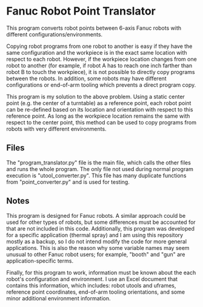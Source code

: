 # Fanuc Robot Point Translator
This program converts robot points between 6-axis Fanuc robots with different configurations/environments.

Copying robot programs from one robot to another is easy if they have the same configuration and the workpiece is in the exact same location with respect to each robot. However, if the workpiece location changes from one robot to another (for example, if robot A has to reach one inch farther than robot B to touch the workpiece), it is not possible to directly copy programs between the robots. In addition, some robots may have different configurations or end-of-arm tooling which prevents a direct program copy.

This program is my solution to the above problem. Using a static center point (e.g. the center of a turntable) as a reference point, each robot point can be re-defined based on its location and orientation with respect to this reference point. As long as the workpiece location remains the same with respect to the center point, this method can be used to copy programs from robots with very different environments.

## Files
The "program_translator.py" file is the main file, which calls the other files and runs the whole program. The only file not used during normal program execution is "utool_converter.py". This file has many duplicate functions from "point_converter.py" and is used for testing.

## Notes
This program is designed for Fanuc robots. A similar approach could be used for other types of robots, but some differences must be accounted for that are not included in this code. Additionally, this program was developed for a specific application (thermal spray) and I am using this repository mostly as a backup, so I do not intend modify the code for more general applications. This is also the reason why some variable names may seem unusual to other Fanuc robot users; for example, "booth" and "gun" are application-specific terms.

Finally, for this program to work, information must be known about the each robot's configuration and environment. I use an Excel document that contains this information, which includes: robot utools and uframes, reference point coordinates, end-of-arm tooling orientations, and some minor additional environment information.